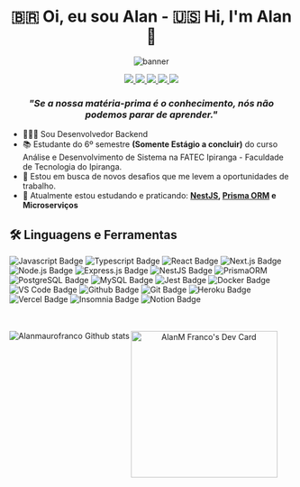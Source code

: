 <h1 align="center" style="font-weight: bold;">🇧🇷 Oi, eu sou Alan - 🇺🇸 Hi, I'm Alan 👋</h1>

<p align="center">
<img src="https://media-exp1.licdn.com/dms/image/C4D16AQFQbLiUAOBrhA/profile-displaybackgroundimage-shrink_200_800/0/1644968261600?e=1650499200&v=beta&t=yGagsOnx7Rl0Rel9svWYOKbfBVQ_Ec4aJYwIzjlpibM" alt="banner">
</p>

<p align="center">
<a href="https://github.com/alnmaurofranco">
<img src="https://img.shields.io/badge/GitHub-100000?style=for-the-badge&logo=github&logoColor=white" />
</a>
<a href="https://www.linkedin.com/in/alan-mauro-franco/">
<img src="https://img.shields.io/badge/ALAN_MAURO_FRANCO-0077B5?style=for-the-badge&logo=linkedin&logoColor=white" />
</a>
<a href="https://twitter.com/aln_maurofranco">
<img src="https://img.shields.io/badge/ALN__MAUROFRANCO-1DA1F2?style=for-the-badge&logo=twitter&logoColor=white" />
</a>
<a href="https://www.instagram.com/aln_maurofranco/">
<img src="https://img.shields.io/badge/ALN__MAUROFRANCO-E4405F?style=for-the-badge&logo=instagram&logoColor=white" />
</a>
<a href="https://www.twitch.tv/allanhps">
<img src="https://img.shields.io/badge/ALLANHPS-9146FF?style=for-the-badge&logo=twitch&logoColor=white" />
</a>
</p>

<h3 align="center" style="font-style: italic;">"Se a nossa matéria-prima é o conhecimento, nós não podemos parar de aprender."</h3>

- 👨🏼‍💻 Sou Desenvolvedor Backend
- 📚 Estudante do 6º semestre **(Somente Estágio a concluir)** do curso Análise e Desenvolvimento de Sistema na FATEC Ipiranga - Faculdade de Tecnologia do Ipiranga.
- 🚀 Estou em busca de novos desafios que me levem a oportunidades de trabalho.
- 📝 Atualmente estou estudando e praticando: **[NestJS](https://docs.nestjs.com/), [Prisma ORM](https://www.prisma.io/) e Microserviços**

## 🛠️ Linguagens e Ferramentas

![Javascript Badge](https://img.shields.io/badge/JavaScript-F7DF1E?style=for-the-badge&logo=javascript&logoColor=black)
![Typescript Badge](https://img.shields.io/badge/TypeScript-007ACC?style=for-the-badge&logo=typescript&logoColor=white)
![React Badge](https://img.shields.io/badge/React-20232A?style=for-the-badge&logo=react&logoColor=61DAFB)
![Next.js Badge](https://img.shields.io/badge/next.js-000000?style=for-the-badge&logo=nextdotjs&logoColor=white)
![Node.js Badge](https://img.shields.io/badge/Node.js-339933?style=for-the-badge&logo=nodedotjs&logoColor=white)
![Express.js Badge](https://img.shields.io/badge/Express.js-000000?style=for-the-badge&logo=express&logoColor=white)
![NestJS Badge](https://img.shields.io/badge/nestjs-E0234E?style=for-the-badge&logo=nestjs&logoColor=white)
![PrismaORM](https://img.shields.io/badge/Prisma-3982CE?style=for-the-badge&logo=Prisma&logoColor=white)
![PostgreSQL Badge](https://img.shields.io/badge/PostgreSQL-316192?style=for-the-badge&logo=postgresql&logoColor=white)
![MySQL Badge](https://img.shields.io/badge/MySQL-00000F?style=for-the-badge&logo=mysql&logoColor=white)
![Jest Badge](https://img.shields.io/badge/Jest-C21325?style=for-the-badge&logo=jest&logoColor=white)
![Docker Badge](https://img.shields.io/badge/Docker-2CA5E0?style=for-the-badge&logo=docker&logoColor=white)
![VS Code Badge](https://img.shields.io/badge/Visual_Studio_Code-0078D4?style=for-the-badge&logo=visual%20studio%20code&logoColor=white)
![Github Badge](https://img.shields.io/badge/GitHub-100000?style=for-the-badge&logo=github&logoColor=white)
![Git Badge](https://img.shields.io/badge/Git-F05032?style=for-the-badge&logo=git&logoColor=white)
![Heroku Badge](https://img.shields.io/badge/Heroku-430098?style=for-the-badge&logo=heroku&logoColor=white)
![Vercel Badge](https://img.shields.io/badge/Vercel-000000?style=for-the-badge&logo=vercel&logoColor=white)
![Insomnia Badge](https://img.shields.io/badge/Insomnia-5849be?style=for-the-badge&logo=Insomnia&logoColor=white)
![Notion Badge](https://img.shields.io/badge/Notion-000000?style=for-the-badge&logo=notion&logoColor=white)
<br/>  
<br/>

[website]: https://alnmaurofranco.github.io/

<p align="left">
<img align="left" alt="Alanmaurofranco Github stats" src="https://github-readme-stats.vercel.app/api?username=alnmaurofranco&theme=dracula&show_icons=true&hide_border=true" />
<a href="https://app.daily.dev/AlanMFranco" align="center"><img src="https://api.daily.dev/devcards/840a3a52baa349e2b1f895266cecdfe2.png?r=yne" width="260" alt="AlanM Franco's Dev Card" /></a>
</p>
